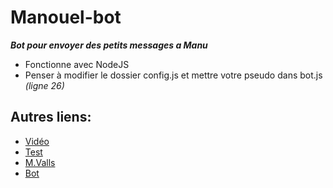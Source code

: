 # Manouel-bot
***Bot pour envoyer des petits messages a Manu***

- Fonctionne avec NodeJS
- Penser à modifier le dossier config.js et mettre votre pseudo dans bot.js *(ligne 26)*

## Autres liens:

- [Vidéo](https://youtu.be/JcuI0uzyMHc)
- [Test](https://twitter.com/libde2020/status/1413111671518867457)
- [M.Valls](https://twitter.com/manuelvalls)
- [Bot](https://github.com/goldenlib/Manouel-bot)

